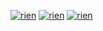 <a href=""><img src="https://discord.c99.nl/widget/theme-4/675061471130157067.png" alt="rien"/></a>
<a href="https://discord.gg/TK9f3ASmks"><img src="https://img.shields.io/badge/Support-https%3A%2F%2Fdiscord.gg%2FTK9f3ASmks-orange" alt="rien"/></a>
<a href=""><img src="https://img.shields.io/github/followers/Wodd-Off" alt="rien"/></a>
